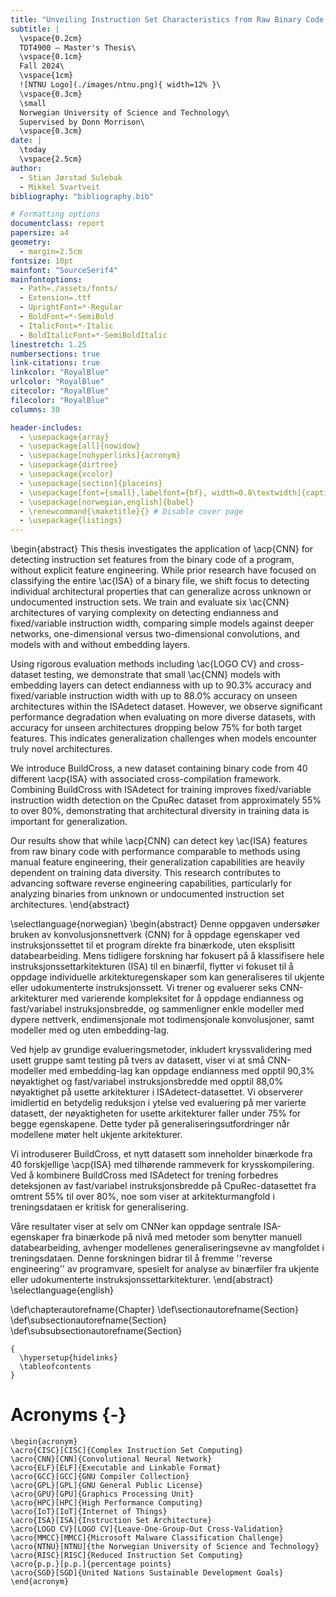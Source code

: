 ```yaml
---
title: "Unveiling Instruction Set Characteristics from Raw Binary Code using Convolutional Neural Networks"
subtitle: |
  \vspace{0.2cm}
  TDT4900 – Master's Thesis\
  \vspace{0.1cm}
  Fall 2024\
  \vspace{1cm}
  ![NTNU Logo](./images/ntnu.png){ width=12% }\
  \vspace{0.3cm}
  \small
  Norwegian University of Science and Technology\
  Supervised by Donn Morrison\
  \vspace{0.3cm}
date: |
  \today
  \vspace{2.5cm}
author:
  - Stian Jørstad Sulebak
  - Mikkel Svartveit
bibliography: "bibliography.bib"

# Formatting options
documentclass: report
papersize: a4
geometry:
  - margin=2.5cm
fontsize: 10pt
mainfont: "SourceSerif4"
mainfontoptions:
  - Path=./assets/fonts/
  - Extension=.ttf
  - UprightFont=*-Regular
  - BoldFont=*-SemiBold
  - ItalicFont=*-Italic
  - BoldItalicFont=*-SemiBoldItalic
linestretch: 1.25
numbersections: true
link-citations: true
linkcolor: "RoyalBlue"
urlcolor: "RoyalBlue"
citecolor: "RoyalBlue"
filecolor: "RoyalBlue"
columns: 30

header-includes:
  - \usepackage{array}
  - \usepackage[all]{nowidow}
  - \usepackage[nohyperlinks]{acronym}
  - \usepackage{dirtree}
  - \usepackage{xcolor}
  - \usepackage[section]{placeins}
  - \usepackage[font={small},labelfont={bf}, width=0.8\textwidth]{caption}
  - \usepackage[norwegian,english]{babel}
  - \renewcommand{\maketitle}{} # Disable cover page
  - \usepackage{listings}
---
```


<!-- Abstract in English -->

\begin{abstract}
This thesis investigates the application of \acp{CNN} for detecting instruction set features from the binary code of a program, without explicit feature engineering. While prior research have focused on classifying the entire \ac{ISA} of a binary file, we shift focus to detecting individual architectural properties that can generalize across unknown or undocumented instruction sets. We train and evaluate six \ac{CNN} architectures of varying complexity on detecting endianness and fixed/variable instruction width, comparing simple models against deeper networks, one-dimensional versus two-dimensional convolutions, and models with and without embedding layers.

Using rigorous evaluation methods including \ac{LOGO CV} and cross-dataset testing, we demonstrate that small \ac{CNN} models with embedding layers can detect endianness with up to 90.3\% accuracy and fixed/variable instruction width with up to 88.0\% accuracy on unseen architectures within the ISAdetect dataset. However, we observe significant performance degradation when evaluating on more diverse datasets, with accuracy for unseen architectures dropping below 75\% for both target features. This indicates generalization challenges when models encounter truly novel architectures.

We introduce BuildCross, a new dataset containing binary code from 40 different \acp{ISA} with associated cross-compilation framework. Combining BuildCross with ISAdetect for training improves fixed/variable instruction width detection on the CpuRec dataset from approximately 55\% to over 80\%, demonstrating that architectural diversity in training data is important for generalization.

Our results show that while \acp{CNN} can detect key \ac{ISA} features from raw binary code with performance comparable to methods using manual feature engineering, their generalization capabilities are heavily dependent on training data diversity. This research contributes to advancing software reverse engineering capabilities, particularly for analyzing binaries from unknown or undocumented instruction set architectures.
\end{abstract}

<!-- Abstract in Norwegian -->

\selectlanguage{norwegian}
\begin{abstract}
Denne oppgaven undersøker bruken av konvolusjonsnettverk (CNN) for å oppdage egenskaper ved instruksjonssettet til et program direkte fra binærkode, uten eksplisitt databearbeiding. Mens tidligere forskning har fokusert på å klassifisere hele instruksjonssettarkitekturen (ISA) til en binærfil, flytter vi fokuset til å oppdage individuelle arkitekturegenskaper som kan generaliseres til ukjente eller udokumenterte instruksjonssett. Vi trener og evaluerer seks CNN-arkitekturer med varierende kompleksitet for å oppdage endianness og fast/variabel instruksjonsbredde, og sammenligner enkle modeller med dypere nettverk, endimensjonale mot todimensjonale konvolusjoner, samt modeller med og uten embedding-lag.

Ved hjelp av grundige evalueringsmetoder, inkludert kryssvalidering med usett gruppe samt testing på tvers av datasett, viser vi at små CNN-modeller med embedding-lag kan oppdage endianness med opptil 90,3\% nøyaktighet og fast/variabel instruksjonsbredde med opptil 88,0\% nøyaktighet på usette arkitekturer i ISAdetect-datasettet. Vi observerer imidlertid en betydelig reduksjon i ytelse ved evaluering på mer varierte datasett, der nøyaktigheten for usette arkitekturer faller under 75\% for begge egenskapene. Dette tyder på generaliseringsutfordringer når modellene møter helt ukjente arkitekturer.

Vi introduserer BuildCross, et nytt datasett som inneholder binærkode fra 40 forskjellige \acp{ISA} med tilhørende rammeverk for krysskompilering. Ved å kombinere BuildCross med ISAdetect for trening forbedres deteksjonen av fast/variabel instruksjonsbredde på CpuRec-datasettet fra omtrent 55\% til over 80\%, noe som viser at arkitekturmangfold i treningsdataen er kritisk for generalisering.

Våre resultater viser at selv om CNNer kan oppdage sentrale ISA-egenskaper fra binærkode på nivå med metoder som benytter manuell databearbeiding, avhenger modellenes generaliseringsevne av mangfoldet i treningsdataen. Denne forskningen bidrar til å fremme ''reverse engineering'' av programvare, spesielt for analyse av binærfiler fra ukjente eller udokumenterte instruksjonssettarkitekturer.
\end{abstract}
\selectlanguage{english}

<!-- Override autoref behavior -->

\def\chapterautorefname{Chapter}
\def\sectionautorefname{Section}
\def\subsectionautorefname{Section}
\def\subsubsectionautorefname{Section}

<!-- Table of contents -->

```{=latex}
{
  \hypersetup{hidelinks}
  \tableofcontents
}
```

# Acronyms {-}

```{=latex}
\begin{acronym}
\acro{CISC}[CISC]{Complex Instruction Set Computing}
\acro{CNN}[CNN]{Convolutional Neural Network}
\acro{ELF}[ELF]{Executable and Linkable Format}
\acro{GCC}[GCC]{GNU Compiler Collection}
\acro{GPL}[GPL]{GNU General Public License}
\acro{GPU}[GPU]{Graphics Processing Unit}
\acro{HPC}[HPC]{High Performance Computing}
\acro{IoT}[IoT]{Internet of Things}
\acro{ISA}[ISA]{Instruction Set Architecture}
\acro{LOGO CV}[LOGO CV]{Leave-One-Group-Out Cross-Validation}
\acro{MMCC}[MMCC]{Microsoft Malware Classification Challenge}
\acro{NTNU}[NTNU]{the Norwegian University of Science and Technology}
\acro{RISC}[RISC]{Reduced Instruction Set Computing}
\acro{p.p.}[p.p.]{percentage points}
\acro{SGD}[SGD]{United Nations Sustainable Development Goals}
\end{acronym}
```
